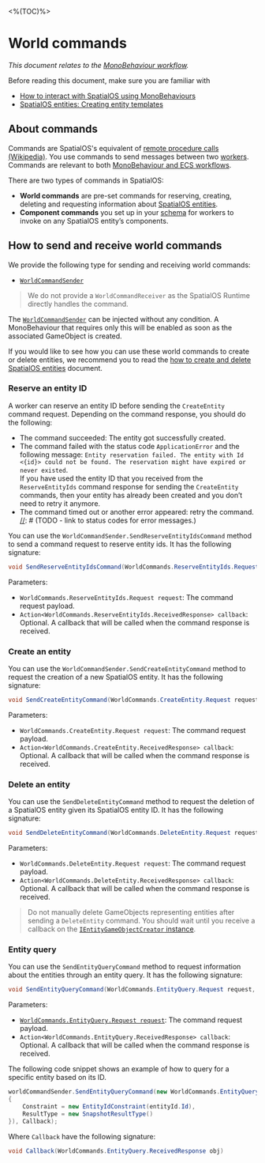 <%(TOC)%>

# World commands

_This document relates to the [MonoBehaviour workflow]({{urlRoot}}/workflows/overview#monobehaviour-centric-workflow)._

Before reading this document, make sure you are familiar with

  * [How to interact with SpatialOS using MonoBehaviours]({{urlRoot}}/workflows/monobehaviour/interaction/reader-writers/lifecycle)
  * [SpatialOS entities: Creating entity templates]({{urlRoot}}/reference/concepts/entity-templates)

## About commands

Commands are SpatialOS's equivalent of [remote procedure calls (Wikipedia)](https://en.wikipedia.org/wiki/Remote_procedure_call). You use commands to send messages between two [workers]({{urlRoot}}/reference/concepts/worker). Commands are relevant to both [MonoBehaviour and ECS workflows]({{urlRoot}}/workflows/overview).<br/>

There are two types of commands in SpatialOS:

* **World commands** are pre-set commands for reserving, creating, deleting and requesting information about [SpatialOS entities]({{urlRoot}}/reference/glossary#spatialos-entity).
* **Component commands** you set up in your [schema]({{urlRoot}}/reference/glossary#schema) for workers to invoke on any SpatialOS entity’s components.

## How to send and receive world commands

We provide the following type for sending and receiving world commands:

  * [`WorldCommandSender`]({{urlRoot}}/api/core/world-command-sender)

> We do not provide a `WorldCommandReceiver` as the SpatialOS Runtime directly handles the command.

The [`WorldCommandSender`]({{urlRoot}}/api/core/world-command-sender) can be injected without any condition. A MonoBehaviour that requires only this will be enabled as soon as the associated GameObject is created.

If you would like to see how you can use these world commands to create or delete entities, we recommend you to read the [how to create and delete SpatialOS entities]({{urlRoot}}/workflows/monobehaviour/interaction/commands/create-delete-spatialos-entities) document.

### Reserve an entity ID

A worker can reserve an entity ID before sending the `CreateEntity` command request. Depending on the command response, you should do the following:

  * The command succeeded: The entity got successfully created.
  * The command failed with the status code `ApplicationError` and the following message: `Entity reservation failed. The entity with Id <{id}> could not be found. The reservation might have expired or never existed`.
  <br/>If you have used the entity ID that you received from the `ReserveEntityIds` command response for sending the `CreateEntity` commands, then your entity has already been created and you don’t need to retry it anymore.
  * The command timed out or another error appeared: retry the command.
[//]: # (TODO - link to status codes for error messages.)

You can use the `WorldCommandSender.SendReserveEntityIdsCommand` method to send a command request to reserve entity ids. It has the following signature:

```csharp
void SendReserveEntityIdsCommand(WorldCommands.ReserveEntityIds.Request request, Action<WorldCommands.ReserveEntityIds.ReceivedResponse> callback = null);
```

Parameters:

  * `WorldCommands.ReserveEntityIds.Request request`: The command request payload.
  * `Action<WorldCommands.ReserveEntityIds.ReceivedResponse> callback`: Optional. A callback that will be called when the command response is received.

### Create an entity

You can use the `WorldCommandSender.SendCreateEntityCommand` method to request the creation of a new SpatialOS entity. It has the following signature:

```csharp
void SendCreateEntityCommand(WorldCommands.CreateEntity.Request request, Action<WorldCommands.CreateEntity.ReceivedResponse> callback = null);
```

Parameters:

  * `WorldCommands.CreateEntity.Request request`: The command request payload.
  * `Action<WorldCommands.CreateEntity.ReceivedResponse> callback`: Optional. A callback that will be called when the command response is received.

[//]: # (TODO - explain what “handling the response based on the information contained in this object” means)

### Delete an entity

You can use the `SendDeleteEntityCommand` method to request the deletion of a SpatialOS entity given its SpatialOS entity ID. It has the following signature:

```csharp
void SendDeleteEntityCommand(WorldCommands.DeleteEntity.Request request, Action<WorldCommands.DeleteEntity.ReceivedResponse> callback = null)
```

Parameters:

  * `WorldCommands.DeleteEntity.Request request`: The command request payload.
  * `Action<WorldCommands.DeleteEntity.ReceivedResponse> callback`: Optional. A callback that will be called when the command response is received.

> Do not manually delete GameObjects representing entities after sending a `DeleteEntity` command. You should wait until you receive a callback on the [`IEntityGameObjectCreator` instance]({{urlRoot}}/modules/game-object-creation/custom-usage#onentityremoved).

### Entity query

You can use the `SendEntityQueryCommand` method to request information about the entities through an entity query. It has the following signature:

```csharp
void SendEntityQueryCommand(WorldCommands.EntityQuery.Request request, Action<WorldCommands.EntityQuery.ReceivedResponse> callback = null)
```

Parameters:

  * [`WorldCommands.EntityQuery.Request request`]({{urlRoot}}/api/core/commands/world-commands/entity-query/request): The command request payload.
  * `Action<WorldCommands.EntityQuery.ReceivedResponse> callback`: Optional. A callback that will be called when the command response is received.

The following code snippet shows an example of how to query for a specific entity based on its ID.

```csharp
worldCommandSender.SendEntityQueryCommand(new WorldCommands.EntityQuery.Request(new EntityQuery
{
    Constraint = new EntityIdConstraint(entityId.Id),
    ResultType = new SnapshotResultType()
}), Callback);
```

Where `Callback` have the following signature:

```csharp
void Callback(WorldCommands.EntityQuery.ReceivedResponse obj)
```